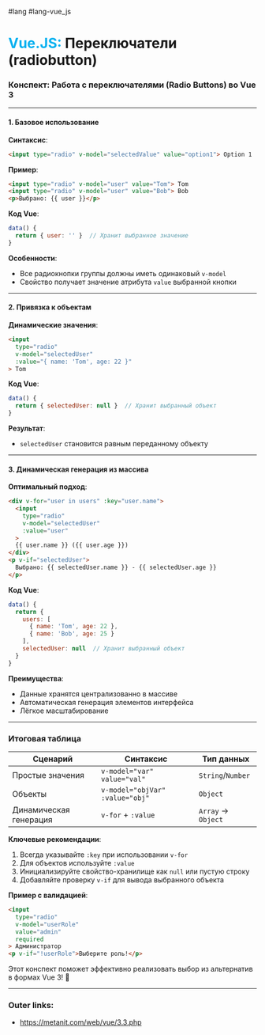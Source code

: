 #lang #lang-vue_js
# <font color="#00b0f0">Vue.JS:</font> Переключатели (radiobutton)

### **Конспект: Работа с переключателями (Radio Buttons) во Vue 3**

---

#### **1. Базовое использование**  
**Синтаксис**:  
```html
<input type="radio" v-model="selectedValue" value="option1"> Option 1
```
**Пример**:  
```html
<input type="radio" v-model="user" value="Tom"> Tom
<input type="radio" v-model="user" value="Bob"> Bob
<p>Выбрано: {{ user }}</p>
```
**Код Vue**:  
```javascript
data() {
  return { user: '' }  // Хранит выбранное значение
}
```

**Особенности**:  
- Все радиокнопки группы должны иметь одинаковый `v-model`  
- Свойство получает значение атрибута `value` выбранной кнопки  

---

#### **2. Привязка к объектам**  
**Динамические значения**:  
```html
<input 
  type="radio" 
  v-model="selectedUser" 
  :value="{ name: 'Tom', age: 22 }"
> Tom
```
**Код Vue**:  
```javascript
data() {
  return { selectedUser: null }  // Хранит выбранный объект
}
```

**Результат**:  
- `selectedUser` становится равным переданному объекту  

---

#### **3. Динамическая генерация из массива**  
**Оптимальный подход**:  
```html
<div v-for="user in users" :key="user.name">
  <input 
    type="radio" 
    v-model="selectedUser" 
    :value="user"
  >
  {{ user.name }} ({{ user.age }})
</div>
<p v-if="selectedUser">
  Выбрано: {{ selectedUser.name }} - {{ selectedUser.age }}
</p>
```
**Код Vue**:  
```javascript
data() {
  return {
    users: [
      { name: 'Tom', age: 22 },
      { name: 'Bob', age: 25 }
    ],
    selectedUser: null  // Хранит выбранный объект
  }
}
```

**Преимущества**:  
- Данные хранятся централизованно в массиве  
- Автоматическая генерация элементов интерфейса  
- Лёгкое масштабирование  

---

### **Итоговая таблица**  
| **Сценарий**            | **Синтаксис**                          | **Тип данных**      |
|-------------------------|----------------------------------------|---------------------|
| Простые значения        | `v-model="var" value="val"`            | `String`/`Number`   |
| Объекты                 | `v-model="objVar" :value="obj"`        | `Object`            |
| Динамическая генерация  | `v-for` + `:value`                     | `Array` → `Object`  |

**Ключевые рекомендации**:  
1. Всегда указывайте `:key` при использовании `v-for`  
2. Для объектов используйте `:value`  
3. Инициализируйте свойство-хранилище как `null` или пустую строку  
4. Добавляйте проверку `v-if` для вывода выбранного объекта  

**Пример с валидацией**:  
```html
<input 
  type="radio" 
  v-model="userRole" 
  value="admin" 
  required
> Администратор
<p v-if="!userRole">Выберите роль!</p>
```

Этот конспект поможет эффективно реализовать выбор из альтернатив в формах Vue 3! 🔘

---
### Outer links:
- https://metanit.com/web/vue/3.3.php